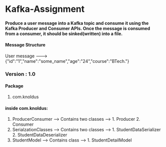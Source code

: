 # Kafka-Assignment

#### Produce a user message into a Kafka topic and consume it using the Kafka Producer and Consumer APIs. Once the message is consumed from a consumer, it should be sinked(written) into a file.

#### Message Structure
User message --->{"id":"1","name":"some_name","age":"24","course":"BTech."}

### Version : 1.0

#### Package
1. com.knoldus

#### inside com.knoldus:

1. ProducerConsumer --> Contains two classes --> 1. Producer 2. Consumer
2. SerialzationClasses --> Contains two classes --> 1. StudentDataSerializer 2. StudentDataDeserializer
3. StudentModel --> Contains class --> 1. StudentDetailModel
